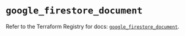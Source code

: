 # `google_firestore_document`

Refer to the Terraform Registry for docs: [`google_firestore_document`](https://registry.terraform.io/providers/hashicorp/google-beta/6.25.0/docs/resources/google_firestore_document).
